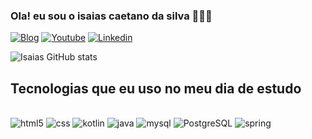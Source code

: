 ### Ola! eu sou o isaias caetano da silva 🧑🏽‍💻

[![Blog]( https://img.shields.io/website-up-down-green-red/http/monip.org.svg)](https://isaiasscaetano.github.io/site-isaias.C/)
[![Youtube](https://img.shields.io/badge/YouTube-FF0000?style=for-the-badge&logo=youtube&logoColor=white)](https://www.youtube.com/@silvaisaias-ky5ho)
[![Linkedin](https://img.shields.io/badge/LinkedIn-0077B5?style=for-the-badge&logo=linkedin&logoColor=white)](https://www.linkedin.com/feed/)

![Isaias GitHub stats](https://github-readme-stats.vercel.app/api?username=isaiasscaetano&show_icons=true&theme=tokyonight)

## Tecnologias que eu uso no meu dia de estudo

<div style = "display: inlane_block"><br/>
<img aling ="center" alt="html5" src = "https://img.shields.io/badge/HTML5-E34F26?style=for-the-badge&logo=html5&logoColor=white
"/>
<img aling ="center" alt="css" src ="https://img.shields.io/badge/CSS3-1572B6?style=for-the-badge&logo=css3&logoColor=white" />
<img aling ="center" alt="kotlin" src ="https://img.shields.io/badge/Kotlin-0095D5?&style=for-the-badge&logo=kotlin&logoColor=white" />
<img aling ="center" alt="java" src ="https://img.shields.io/badge/Java-ED8B00?style=for-the-badge&logo=openjdk&logoColor=white" />
<img aling ="center" alt="mysql" src ="https://img.shields.io/badge/MySQL-00000F?style=for-the-badge&logo=mysql&logoColor=white" />
<img aling ="center" alt="PostgreSQL" src ="https://img.shields.io/badge/PostgreSQL-316192?style=for-the-badge&logo=postgresql&logoColor=white" />
<img aling ="center" alt="spring" src ="https://img.shields.io/badge/Spring-6DB33F?style=for-the-badge&logo=spring&logoColor=white" />
</div>
